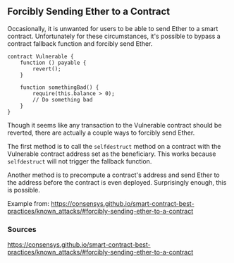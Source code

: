 ## Forcibly Sending Ether to a Contract

Occasionally, it is unwanted for users to be able to send Ether to a smart contract. Unfortunately for these circumstances, it's possible to bypass a contract fallback function and forcibly send Ether.

```
contract Vulnerable {
    function () payable {
        revert();
    }

    function somethingBad() {
        require(this.balance > 0);
        // Do something bad
    }
}
```

Though it seems like any transaction to the Vulnerable contract should be reverted, there are actually a couple ways to forcibly send Ether.

The first method is to call the `selfdestruct` method on a contract with the Vulnerable contract address set as the beneficiary. This works because `selfdestruct` will not trigger the fallback function.

Another method is to precompute a contract's address and send Ether to the address before the contract is even deployed. Surprisingly enough, this is possible.

Example from: https://consensys.github.io/smart-contract-best-practices/known_attacks/#forcibly-sending-ether-to-a-contract

### Sources
https://consensys.github.io/smart-contract-best-practices/known_attacks/#forcibly-sending-ether-to-a-contract